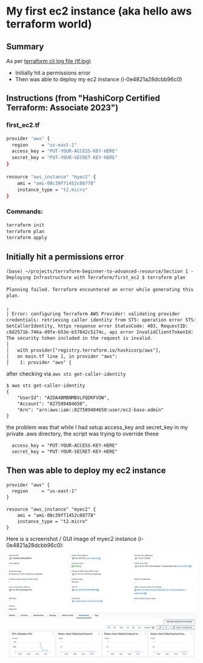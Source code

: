 # My first ec2 instance (aka hello aws terraform world)


## Summary 
As per [terraform cli log file (tf.log)](tf.log)

* Initially hit a permissions error
* Then was able to deploy my ec2 instance (i-0e4821a28dcbb96c0)

## Instructions (from "HashiCorp Certified Terraform: Associate 2023")


### first_ec2.tf

```sh
provider "aws" {
  region     = "us-east-1"
  access_key = "PUT-YOUR-ACCESS-KEY-HERE"
  secret_key = "PUT-YOUR-SECRET-KEY-HERE"
}

resource "aws_instance" "myec2" {
    ami = "ami-00c39f71452c08778"
    instance_type = "t2.micro"
}
```

### Commands:

```sh
terraform init
terraform plan
terraform apply
```




## Initially hit a permissions error



```
(base) ~/projects/terraform-beginner-to-advanced-resource/Section 1 - Deploying Infrastructure with Terraform/first_ec2 $ terraform plan

Planning failed. Terraform encountered an error while generating this plan.

╷
│ Error: configuring Terraform AWS Provider: validating provider credentials: retrieving caller identity from STS: operation error STS: GetCallerIdentity, https response error StatusCode: 403, RequestID: c8d2571b-746a-49fe-b53e-b57842c5174c, api error InvalidClientTokenId: The security token included in the request is invalid.
│ 
│   with provider["registry.terraform.io/hashicorp/aws"],
│   on main.tf line 1, in provider "aws":
│    1: provider "aws" {
```

after checking via `aws sts get-caller-identity`
```
$ aws sts get-caller-identity
{
    "UserId": "AIDA4BMBNMBVLFQDKFVOW",
    "Account": "827589484650",
    "Arn": "arn:aws:iam::827589484650:user/ec2-base-admin"
}
```
the problem was that while I had setup access_key and secret_key in my private .aws directory, the script was trying to override these


```
  access_key = "PUT-YOUR-ACCESS-KEY-HERE"
  secret_key = "PUT-YOUR-SECRET-KEY-HERE"
```


## Then was able to deploy my ec2 instance 
```
provider "aws" {
  region     = "us-east-1"
}

resource "aws_instance" "myec2" {
    ami = "ami-00c39f71452c08778"
    instance_type = "t2.micro"
}
```


Here is a screenshot / GUI image of myec2 instance (i-0e4821a28dcbb96c0):

![GUI image of i-0e4821a28dcbb96c0](i-0e4821a28dcbb96c0.png)
